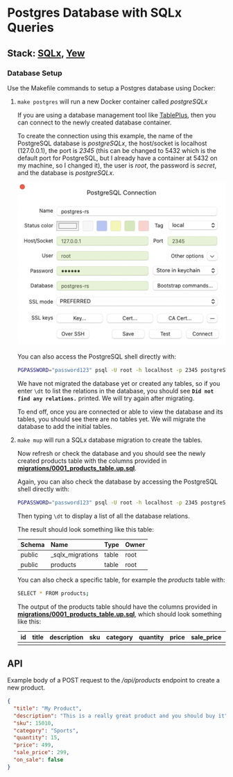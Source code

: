 # Postgres Database with SQLx Queries

## Stack: [SQLx](https://github.com/launchbadge/sqlx), [Yew](https://github.com/yewstack/yew)

### Database Setup

Use the Makefile commands to setup a Postgres database using Docker:

1. `make postgres` will run a new Docker container called *postgreSQLx*

    If you are using a database management tool like [TablePlus](https://tableplus.com), then you can connect to the newly created database container.

    To create the connection using this example, the name of the PostgreSQL database is *postgreSQLx*, the host/socket is localhost (127.0.0.1), the port is *2345* (this can be changed to 5432 which is the default port for PostgreSQL, but I already have a container at 5432 on my machine, so I changed it), the user is *root*, the password is *secret*, and the database is *postgreSQLx*.

    ![TablePlusConnectionDemo](./tableplus-connection.png)

    You can also access the PostgreSQL shell directly with:

    ```bash
    PGPASSWORD="password123" psql -U root -h localhost -p 2345 postgreSQLx
    ```

    We have not migrated the database yet or created any tables, so if you enter `\dt` to list the relations in the database, you should see **`Did not find any relations.`** printed. We will try again after migrating.

    To end off, once you are connected or able to view the database and its tables, you should see there are no tables yet. We will migrate the database to add the initial tables.

2. `make mup` will run a SQLx database migration to create the tables.

    Now refresh or check the database and you should see the newly created products table with the columns provided in **[migrations/0001_products_table.up.sql](migrations/0001_products_table.up.sql)**.

    Again, you can also check the database by accessing the PostgreSQL shell directly with:

    ```bash
    PGPASSWORD="password123" psql -U root -h localhost -p 2345 postgreSQLx
    ```

    Then typing `\dt` to display a list of all the database relations.

    The result should look something like this table:

    | Schema | Name              | Type   | Owner
    | ------ | ----------------- | ------ | ------
    | public | _sqlx_migrations  | table  | root
    | public | products           | table  | root

    You can also check a specific table, for example the *products* table with:

    ```bash
    SELECT * FROM products;
    ```

    The output of the products table should have the columns provided in **[migrations/0001_products_table.up.sql](migrations/0001_products_table.up.sql)**, which should look something like this:

    | id | title | description | sku | category | quantity | price | sale_price | on_sale
    | -- | ----- | ----------- | --- | -------- | -------- | ----- | ---------- | -------
    |    |       |             |     |          |          |       |            |

## API

Example body of a POST request to the */api/products* endpoint to create a new product.

```json
{
  "title": "My Product",
  "description": "This is a really great product and you should buy it",
  "sku": 15010,
  "category": "Sports",
  "quantity": 15,
  "price": 499,
  "sale_price": 299,
  "on_sale": false
}
```

